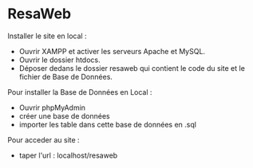 # ResaWeb

Installer le site en local :

* Ouvrir XAMPP et activer les serveurs Apache et MySQL.
* Ouvrir le dossier htdocs.
* Déposer dedans le dossier resaweb qui contient le code du site et le fichier de Base de Données.

Pour installer la Base de Données en Local :
* Ouvrir phpMyAdmin
* créer une base de données
* importer les table dans cette base de données en .sql

Pour acceder au site :
* taper l'url : localhost/resaweb

